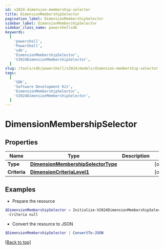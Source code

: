 ```yaml
---
id: v2024-dimension-membership-selector
title: DimensionMembershipSelector
pagination_label: DimensionMembershipSelector
sidebar_label: DimensionMembershipSelector
sidebar_class_name: powershellsdk
keywords:
  [
    'powershell',
    'PowerShell',
    'sdk',
    'DimensionMembershipSelector',
    'V2024DimensionMembershipSelector',
  ]
slug: /tools/sdk/powershell/v2024/models/dimension-membership-selector
tags:
  [
    'SDK',
    'Software Development Kit',
    'DimensionMembershipSelector',
    'V2024DimensionMembershipSelector',
  ]
---
```


# DimensionMembershipSelector

## Properties

| Name | Type | Description | Notes |
| --- | --- | --- | --- |
| **Type** | [**DimensionMembershipSelectorType**](dimension-membership-selector-type) |  | [optional] |
| **Criteria** | [**DimensionCriteriaLevel1**](dimension-criteria-level1) |  | [optional] |

## Examples

- Prepare the resource

```powershell
$DimensionMembershipSelector = Initialize-V2024DimensionMembershipSelector  -Type null `
 -Criteria null
```

- Convert the resource to JSON

```powershell
$DimensionMembershipSelector | ConvertTo-JSON
```

[[Back to top]](#)
